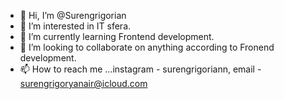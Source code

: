 - 👋 Hi, I’m @Surengrigorian
- 👀 I’m interested in IT sfera.
- 🌱 I’m currently learning Frontend development.
- 💞️ I’m looking to collaborate on anything according to Fronend development.
- 📫 How to reach me ...instagram - surengrigoriann, email - surengrigoryanair@icloud.com



<!---
Surengrigorian/Surengrigorian is a ✨ special ✨ repository because its `README.md` (this file) appears on your GitHub profile.
You can click the Preview link to take a look at your changes.
--->

